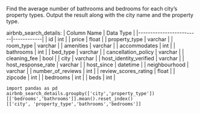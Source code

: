 Find the average number of bathrooms and bedrooms for each city’s property types. Output the result along with the city name and the property type.

airbnb_search_details:
| Column Name             | Data Type  |
|-------------------------|------------|
| id                      | int        |
| price                   | float      |
| property_type           | varchar    |
| room_type               | varchar    |
| amenities               | varchar    |
| accommodates            | int        |
| bathrooms               | int        |
| bed_type                | varchar    |
| cancellation_policy     | varchar    |
| cleaning_fee            | bool       |
| city                    | varchar    |
| host_identity_verified  | varchar    |
| host_response_rate      | varchar    |
| host_since              | datetime   |
| neighbourhood           | varchar    |
| number_of_reviews       | int        |
| review_scores_rating    | float      |
| zipcode                 | int        |
| bedrooms                | int        |
| beds                    | int        |

```
import pandas as pd
airbnb_search_details.groupby(['city','property_type'])
[['bedrooms','bathrooms']].mean().reset_index()
[['city', 'property_type','bathrooms','bedrooms']]
```
